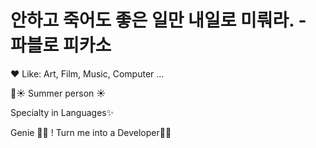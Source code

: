 <!-- ### Hi there 👋 -->

<!--
**nu1997/nu1997** is a ✨ _special_ ✨ repository because its `README.md` (this file) appears on your GitHub profile.

Here are some ideas to get you started:

- 🔭 I’m currently working on ...
- 🌱 I’m currently learning ...
- 👯 I’m looking to collaborate on ...
- 🤔 I’m looking for help with ...
- 💬 Ask me about ...
- 📫 How to reach me: ...
- 😄 Pronouns: ...
- ⚡ Fun fact: ...
-->





# 안하고 죽어도 좋은 일만 내일로 미뤄라. - 파블로 피카소

❤️  Like: Art, Film, Music, Computer ...

🌊☀️  Summer person  ☀️

Specialty in Languages✨

Genie 🧞‍♀️ ! Turn me into a Developer🙏🏻

